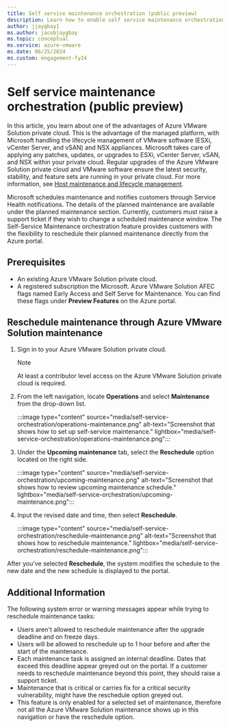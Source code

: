 ```yaml
---
title: Self service maintenance orchestration (public preview)
description: Learn how to enable self service maintenance orchestration.
author: jjaygbay1
ms.author: jacobjaygbay
ms.topic: conceptual
ms.service: azure-vmware
ms.date: 06/25/2024
ms.custom: engagement-fy24
---
```


# Self service maintenance orchestration (public preview)

In this article, you learn about one of the advantages of Azure VMware Solution private cloud. This is the advantage of the managed platform, with Microsoft handling the lifecycle management of VMware software (ESXi, vCenter Server, and vSAN) and NSX appliances. Microsoft takes care of applying any patches, updates, or upgrades to ESXi, vCenter Server, vSAN, and NSX within your private cloud. 
Regular upgrades of the Azure VMware Solution private cloud and VMware software ensure the latest security, stability, and feature sets are running in your private cloud. For more information, see [Host maintenance and lifecycle management](architecture-private-clouds#host-maintenance-and-lifecycle-management).

Microsoft schedules maintenance and notifies customers through Service Health notifications. The details of the planned maintenance are available under the planned maintenance section. Currently, customers must raise a support ticket if they wish to change a scheduled maintenance window.
The Self-Service Maintenance orchestration feature provides customers with the flexibility to reschedule their planned maintenance directly from the Azure portal.

## Prerequisites

- An existing Azure VMware Solution private cloud.
- A registered subscription the Microsoft. Azure VMware Solution AFEC flags named Early Access and Self Serve for Maintenance. You can find these flags under **Preview Features** on the Azure portal.
 
## Reschedule maintenance through Azure VMware Solution maintenance

1. Sign in to your Azure VMware Solution private cloud.
 
    >[!Note]
    > At least a contributor level access on the Azure VMware Solution private cloud is required.

1. From the left navigation, locate **Operations** and select **Maintenance** from the drop-down list.

    :::image type="content" source="media/self-service-orchestration/operations-maintenance.png" alt-text="Screenshot that shows how to set up self-service maintenance." lightbox="media/self-service-orchestration/operations-maintenance.png":::
    
1. Under the **Upcoming maintenance** tab, select the **Reschedule** option located on the right side.

      :::image type="content" source="media/self-service-orchestration/upcoming-maintenance.png" alt-text="Screenshot that shows how to review upcoming maintenance schedule." lightbox="media/self-service-orchestration/upcoming-maintenance.png":::
 
1. Input the revised date and time, then select **Reschedule**. 
    
      :::image type="content" source="media/self-service-orchestration/reschedule-maintenance.png" alt-text="Screenshot that shows how to reschedule maintenance." lightbox="media/self-service-orchestration/reschedule-maintenance.png":::
 
 After you’ve selected **Reschedule**, the system modifies the schedule to the new date and the new schedule is displayed to the portal.

## Additional Information
The following system error or warning messages appear while trying to reschedule maintenance tasks:

 - Users aren't allowed to reschedule maintenance after the upgrade deadline and on freeze days.
 - Users will be allowed to reschedule up to 1 hour before and after the start of the maintenance. 
 - Each maintenance task is assigned an internal deadline. Dates that exceed this deadline appear greyed out on the portal. If a customer needs to reschedule maintenance beyond this point, they should raise a support ticket.
 - Maintenance that is critical or carries fix for a critical security vulnerability, might have the reschedule option greyed out.
 - This feature is only enabled for a selected set of maintenance, therefore not all the Azure VMware Solution maintenance shows up in this navigation or have the reschedule option.